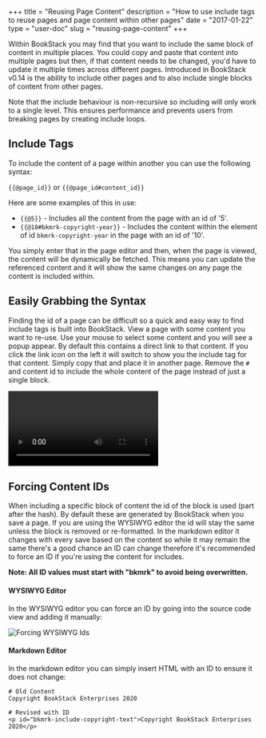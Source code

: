 +++
title = "Reusing Page Content"
description = "How to use include tags to reuse pages and page content within other pages"
date = "2017-01-22"
type = "user-doc"
slug = "reusing-page-content"
+++

Within BookStack you may find that you want to include the same block of content in multiple places. You could copy and paste that content into multiple pages but then, if that content needs to be changed, you'd have to update it multiple times across different pages. Introduced in BookStack v0.14 is the ability to include other pages and to also include single blocks of content from other pages.

Note that the include behaviour is non-recursive so including will only work to a single level. This ensures performance and prevents users from breaking pages by creating include loops.

## Include Tags

To include the content of a page within another you can use the following syntax:

`{{@page_id}}` or `{{@page_id#content_id}}`

Here are some examples of this in use:

* `{{@5}}` - Includes all the content from the page with an id of '5'.
* `{{@10#bkmrk-copyright-year}}` - Includes the content within the element of id `bkmrk-copyright-year` in the page with an id of '10'.

You simply enter that in the page editor and then, when the page is viewed, the content will be dynamically be fetched. This means you can update the referenced content and it will show the same changes on any page the content is included within.

## Easily Grabbing the Syntax

Finding the id of a page can be difficult so a quick and easy way to find include tags is built into BookStack.
View a page with some content you want to re-use. Use your mouse to select some content and you will see a popup appear.
By default this contains a direct link to that content. If you click the link icon on the left it will switch to show you the include tag for that content. Simply copy that and place it in another page. Remove the `#` and content id to include the whole content of the page instead of just a single block.

<video controls>
    <source src="/images/2017/01/bookstack-includes-popover.webm" type="video/webm">
    <source src="/images/2017/01/bookstack-includes-popover.mp4" type="video/mp4">
</video>

## Forcing Content IDs

When including a specific block of content the id of the block is used (part after the hash). By default these are generated by BookStack when you save a page. If you are using the WYSIWYG editor the id will stay the same unless the block is removed or re-formatted. In the markdown editor it changes with every save based on the content so while it may remain the same there's a good chance an ID can change therefore it's recommended to force an ID if you're using the content for includes.

**Note: All ID values must start with "bkmrk" to avoid being overwritten.**

#### WYSIWYG Editor

In the WYSIWYG editor you can force an ID by going into the source code view and adding it manually:

![Forcing WYSIWYG Ids](/images/docs/user/forcing-wysiwyg-ids.png)

#### Markdown Editor

In the markdown editor you can simply insert HTML with an ID to ensure it does not change:

```
# Old Content
Copyright BookStack Enterprises 2020

# Revised with ID
<p id="bkmrk-include-copyright-text">Copyright BookStack Enterprises 2020</p>
```
